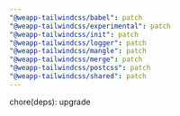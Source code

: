 ```yaml
---
"@weapp-tailwindcss/babel": patch
"@weapp-tailwindcss/experimental": patch
"@weapp-tailwindcss/init": patch
"@weapp-tailwindcss/logger": patch
"@weapp-tailwindcss/mangle": patch
"@weapp-tailwindcss/merge": patch
"@weapp-tailwindcss/postcss": patch
"@weapp-tailwindcss/shared": patch
---
```


chore(deps): upgrade

